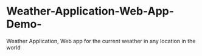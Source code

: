 # Weather-Application-Web-App-Demo-
Weather Application, Web app for the current weather in any location in the world
